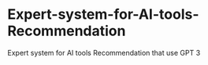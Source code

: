 # Expert-system-for-AI-tools-Recommendation
Expert system for AI tools Recommendation that use GPT 3
